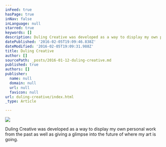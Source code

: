 ```yaml
---
inFeed: true
hasPage: true
inNav: false
inLanguage: null
starred: true
keywords: []
description: Duling Creative was developed as a way to display my own personal work from the past as well as giving a glimpse into the future of where my art is going.
datePublished: '2016-02-05T19:09:46.838Z'
dateModified: '2016-02-05T19:09:31.988Z'
title: Duling Creative
author: []
sourcePath: _posts/2016-01-12-duling-creative.md
published: true
authors: []
publisher:
  name: null
  domain: null
  url: null
  favicon: null
url: duling-creative/index.html
_type: Article

---
```

![](https://the-grid-user-content.s3-us-west-2.amazonaws.com/398ebd24-b65e-473a-ba05-b99fb5641467.gif)

Duling Creative was developed as a way to display my own personal work from the past as well as giving a glimpse into the future of where my art is going.